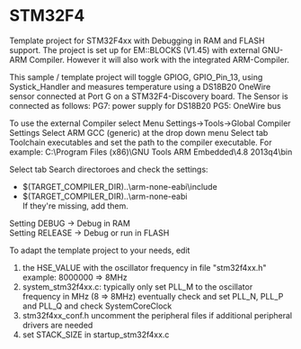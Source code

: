 STM32F4
=======

Template project for STM32F4xx with Debugging in RAM and FLASH support.
The project is set up for EM::BLOCKS (V1.45) with external GNU-ARM Compiler.
However it will also work with the integrated ARM-Compiler.  

This sample / template project will toggle GPIOG, GPIO_Pin_13, using Systick_Handler
and measures temperature using a DS18B20 OneWire sensor connected at Port G on a
STM32F4-Discovery board.
The Sensor is connected as follows:
PG7: power supply for DS18B20
PG5: OneWire bus


To use the external Compiler select Menu Settings->Tools->Global Compiler Settings
Select ARM GCC (generic) at the drop down menu
Select tab Toolchain executables and set the path to the compiler executable.
For example: C:\Program Files (x86)\GNU Tools ARM Embedded\4.8 2013q4\bin

Select tab Search directoroes and check the settings:  
- $(TARGET_COMPILER_DIR)\..\arm-none-eabi\include  
- $(TARGET_COMPILER_DIR)\..\arm-none-eabi  
If they're missing, add them.


Setting DEBUG -> Debug in RAM  
Setting RELEASE -> Debug or run in FLASH

To adapt the template project to your needs, edit

1. the HSE_VALUE with the oscillator frequency in file "stm32f4xx.h" example: 8000000 => 8MHz
2. system_stm32f4xx.c: typically only set PLL_M to the oscillator frequency in MHz (8 => 8MHz) eventually check and set PLL_N, PLL_P and PLL_Q and check SystemCoreClock
3. stm32f4xx_conf.h uncomment the peripheral files if additional peripheral drivers are needed
4. set STACK_SIZE in startup_stm32f4xx.c
